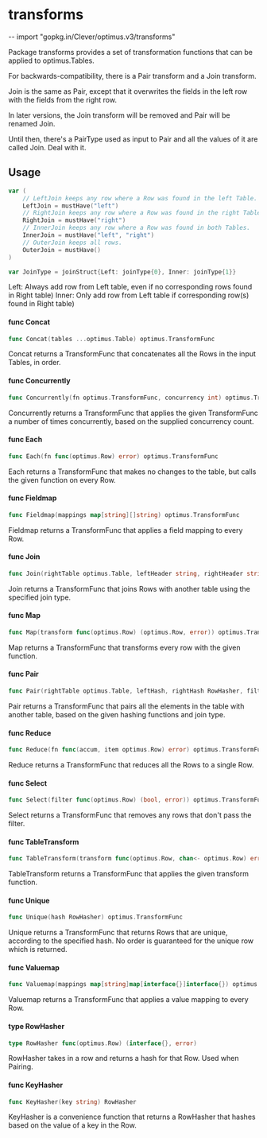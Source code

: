 # transforms
--
    import "gopkg.in/Clever/optimus.v3/transforms"

Package transforms provides a set of transformation functions that can be
applied to optimus.Tables.

For backwards-compatibility, there is a Pair transform and a Join transform.

Join is the same as Pair, except that it overwrites the fields in the left row
with the fields from the right row.

In later versions, the Join transform will be removed and Pair will be renamed
Join.

Until then, there's a PairType used as input to Pair and all the values of it
are called Join. Deal with it.

## Usage

```go
var (
	// LeftJoin keeps any row where a Row was found in the left Table.
	LeftJoin = mustHave("left")
	// RightJoin keeps any row where a Row was found in the right Table.
	RightJoin = mustHave("right")
	// InnerJoin keeps any row where a Row was found in both Tables.
	InnerJoin = mustHave("left", "right")
	// OuterJoin keeps all rows.
	OuterJoin = mustHave()
)
```

```go
var JoinType = joinStruct{Left: joinType{0}, Inner: joinType{1}}
```
Left: Always add row from Left table, even if no corresponding rows found in
Right table) Inner: Only add row from Left table if corresponding row(s) found
in Right table)

#### func  Concat

```go
func Concat(tables ...optimus.Table) optimus.TransformFunc
```
Concat returns a TransformFunc that concatenates all the Rows in the input
Tables, in order.

#### func  Concurrently

```go
func Concurrently(fn optimus.TransformFunc, concurrency int) optimus.TransformFunc
```
Concurrently returns a TransformFunc that applies the given TransformFunc a
number of times concurrently, based on the supplied concurrency count.

#### func  Each

```go
func Each(fn func(optimus.Row) error) optimus.TransformFunc
```
Each returns a TransformFunc that makes no changes to the table, but calls the
given function on every Row.

#### func  Fieldmap

```go
func Fieldmap(mappings map[string][]string) optimus.TransformFunc
```
Fieldmap returns a TransformFunc that applies a field mapping to every Row.

#### func  Join

```go
func Join(rightTable optimus.Table, leftHeader string, rightHeader string, join joinType) optimus.TransformFunc
```
Join returns a TransformFunc that joins Rows with another table using the
specified join type.

#### func  Map

```go
func Map(transform func(optimus.Row) (optimus.Row, error)) optimus.TransformFunc
```
Map returns a TransformFunc that transforms every row with the given function.

#### func  Pair

```go
func Pair(rightTable optimus.Table, leftHash, rightHash RowHasher, filterFn func(optimus.Row) (bool, error)) optimus.TransformFunc
```
Pair returns a TransformFunc that pairs all the elements in the table with
another table, based on the given hashing functions and join type.

#### func  Reduce

```go
func Reduce(fn func(accum, item optimus.Row) error) optimus.TransformFunc
```
Reduce returns a TransformFunc that reduces all the Rows to a single Row.

#### func  Select

```go
func Select(filter func(optimus.Row) (bool, error)) optimus.TransformFunc
```
Select returns a TransformFunc that removes any rows that don't pass the filter.

#### func  TableTransform

```go
func TableTransform(transform func(optimus.Row, chan<- optimus.Row) error) optimus.TransformFunc
```
TableTransform returns a TransformFunc that applies the given transform
function.

#### func  Unique

```go
func Unique(hash RowHasher) optimus.TransformFunc
```
Unique returns a TransformFunc that returns Rows that are unique, according to
the specified hash. No order is guaranteed for the unique row which is returned.

#### func  Valuemap

```go
func Valuemap(mappings map[string]map[interface{}]interface{}) optimus.TransformFunc
```
Valuemap returns a TransformFunc that applies a value mapping to every Row.

#### type RowHasher

```go
type RowHasher func(optimus.Row) (interface{}, error)
```

RowHasher takes in a row and returns a hash for that Row. Used when Pairing.

#### func  KeyHasher

```go
func KeyHasher(key string) RowHasher
```
KeyHasher is a convenience function that returns a RowHasher that hashes based
on the value of a key in the Row.
